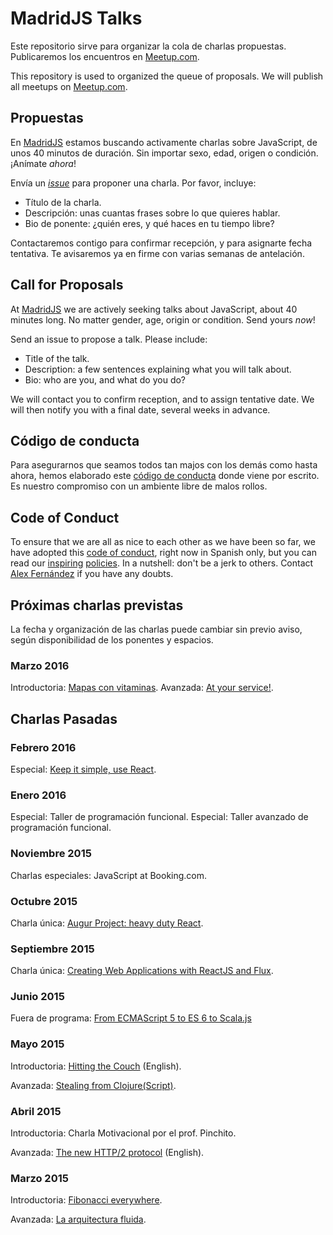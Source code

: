 # MadridJS Talks

Este repositorio sirve para organizar la cola de charlas propuestas.
Publicaremos los encuentros en [Meetup.com](http://www.meetup.com/es/madridjs/).

This repository is used to organized the queue of proposals.
We will publish all meetups on [Meetup.com](http://www.meetup.com/es/madridjs/).

## Propuestas

En [MadridJS](http://www.meetup.com/madridjs/)
estamos buscando activamente charlas sobre JavaScript,
de unos 40 minutos de duración.
Sin importar sexo, edad, origen o condición.
¡Anímate *ahora*!

Envía un [_issue_](https://github.com/MadridJs/talks/issues/new) para proponer una charla. Por favor, incluye:

* Título de la charla.
* Descripción: unas cuantas frases sobre lo que quieres hablar.
* Bio de ponente: ¿quién eres, y qué haces en tu tiempo libre?

Contactaremos contigo para confirmar recepción, y para asignarte fecha tentativa.
Te avisaremos ya en firme con varias semanas de antelación.

## Call for Proposals

At [MadridJS](http://www.meetup.com/madridjs/)
we are actively seeking talks about JavaScript,
about 40 minutes long.
No matter gender, age, origin or condition.
Send yours *now*!

Send an issue to propose a talk. Please include:

* Title of the talk.
* Description: a few sentences explaining what you will talk about.
* Bio: who are you, and what do you do?

We will contact you to confirm reception, and to assign tentative date.
We will then notify you with a final date, several weeks in advance.

## Código de conducta

Para asegurarnos que seamos todos tan majos con los demás como hasta ahora,
hemos elaborado este [código de conducta](codigo-conducta.md) donde viene por escrito.
Es nuestro compromiso con un ambiente libre de malos rollos.

## Code of Conduct

To ensure that we are all as nice to each other as we have been so far,
we have adopted this [code of conduct](codigo-conducta.md), right now in Spanish only,
but you can read our [inspiring](http://www.meetup.com/pdxpython/pages/Code_of_Conduct/)
[policies](http://geekfeminism.wikia.com/wiki/Conference_anti-harassment/Policy).
In a nutshell: don't be a jerk to others.
Contact [Alex Fernández](mailto:alexfernandeznpm@gmail.com) if you have any doubts.

## Próximas charlas previstas

La fecha y organización de las charlas puede cambiar sin previo aviso,
según disponibilidad de los ponentes y espacios.

### Marzo 2016

Introductoria: [Mapas con vitaminas](https://github.com/madridjs/talks/issues/14).
Avanzada: [At your service!](https://github.com/madridjs/talks/issues/16).

## Charlas Pasadas

### Febrero 2016

Especial: [Keep it simple, use React](https://github.com/madridjs/talks/issues/15).

### Enero 2016

Especial: Taller de programación funcional.
Especial: Taller avanzado de programación funcional.

### Noviembre 2015

Charlas especiales: JavaScript at Booking.com.

### Octubre 2015

Charla única: [Augur Project: heavy duty React](https://github.com/madridjs/talks/issues/12).

### Septiembre 2015

Charla única: [Creating Web Applications with ReactJS and Flux](https://github.com/madridjs/talks/issues/5).

### Junio 2015

Fuera de programa: [From ECMAScript 5 to ES 6 to Scala.js](http://www.meetup.com/es/madridjs/events/222928590/)

### Mayo 2015

Introductoria: [Hitting the Couch](https://github.com/madridjs/talks/issues/7) (English).

Avanzada: [Stealing from Clojure(Script)](https://github.com/madridjs/talks/issues/6).

### Abril 2015

Introductoria: Charla Motivacional por el prof. Pinchito.

Avanzada: [The new HTTP/2 protocol](https://github.com/madridjs/talks/issues/4) (English).

### Marzo 2015

Introductoria: [Fibonacci everywhere](https://github.com/madridjs/talks/issues/1).

Avanzada: [La arquitectura fluida](https://github.com/madridjs/talks/issues/2).
